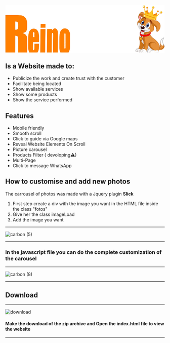 <img class="logo" align="center" src="./IMG/reinoAnimalLogo.png"> 

## Is a Website made to: 
- Publicize the work and create trust with the customer
- Facilitate being located
- Show available services
- Show some products
- Show the service performed


## Features

- Mobile friendly
- Smooth scroll
- Click to guide via Google maps 
- Reveal Website Elements On Scroll
- Picture carousel
- Products Filter ( devoloping⚠)
- Multi-Page
- Click to message WhatsApp 

## How to customise and add new photos
The carrousel of photos was made with a Jquery plugin **Slick**

1. First step create a div with the image you want in the HTML file inside the class "fotos" 
1. Give her the class imageLoad
1. Add the image you want

---

![carbon (5)](https://user-images.githubusercontent.com/60366579/169146247-ce11402e-a23c-4942-b18a-4fddad15584b.png)

---

### In the javascript file you can do the complete customization of the carousel

---

![carbon (8)](https://user-images.githubusercontent.com/60366579/169146578-7fa4b36a-27b3-4e6f-83d4-01cab7407c9b.png)

---
## Download

---
![download](https://user-images.githubusercontent.com/60366579/169167063-ae03c590-a110-4862-ac7a-c9e55990becf.png)
#### Make the download of the zip archive and Open the index.html file to view the website
---
